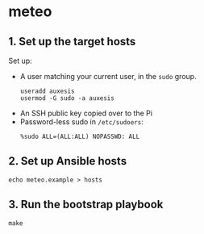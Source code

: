 # meteo

## 1. Set up the target hosts

Set up:

 - A user matching your current user, in the `sudo` group.
   ```
   useradd auxesis
   usermod -G sudo -a auxesis
   ```
 - An SSH public key copied over to the Pi
 - Password-less sudo in `/etc/sudoers`:
   ```
   %sudo ALL=(ALL:ALL) NOPASSWD: ALL
   ```

## 2. Set up Ansible hosts

```
echo meteo.example > hosts
```

## 3. Run the bootstrap playbook

```
make
```
